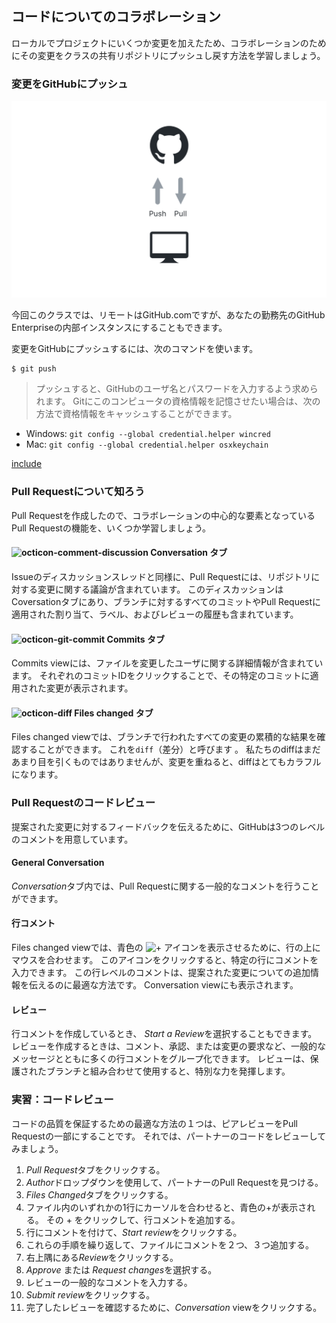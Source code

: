 ## コードについてのコラボレーション

ローカルでプロジェクトにいくつか変更を加えたため、コラボレーションのためにその変更をクラスの共有リポジトリにプッシュし戻す方法を学習しましょう。

### 変更をGitHubにプッシュ

![GitHubにプッシュ](../img/push-pull.png)

今回このクラスでは、リモートはGitHub.comですが、あなたの勤務先のGitHub Enterpriseの内部インスタンスにすることもできます。

変更をGitHubにプッシュするには、次のコマンドを使います。

```sh
$ git push
```

> プッシュすると、GitHubのユーザ名とパスワードを入力するよう求められます。 Gitにこのコンピュータの資格情報を記憶させたい場合は、次の方法で資格情報をキャッシュすることができます。

- Windows: `git config --global credential.helper wincred`
- Mac: `git config --global credential.helper osxkeychain`

[include](07a_activity_create_pull_request.md ':include')

### Pull Requestについて知ろう

Pull Requestを作成したので、コラボレーションの中心的な要素となっているPull Requestの機能を、いくつか学習しましょう。

#### ![octicon-comment-discussion] Conversation タブ

Issueのディスカッションスレッドと同様に、Pull Requestには、リポジトリに対する変更に関する議論が含まれています。 このディスカッションはCoversationタブにあり、ブランチに対するすべてのコミットやPull Requestに適用された割り当て、ラベル、およびレビューの履歴も含まれています。

#### ![octicon-git-commit] Commits タブ

Commits viewには、ファイルを変更したユーザに関する詳細情報が含まれています。 それぞれのコミットIDをクリックすることで、その特定のコミットに適用された変更が表示されます。

#### ![octicon-diff] Files changed タブ

Files changed viewでは、ブランチで行われたすべての変更の累積的な結果を確認することができます。 これを`diff`（差分）と呼びます 。 私たちのdiffはまだあまり目を引くものではありませんが、変更を重ねると、diffはとてもカラフルになります。

### Pull Requestのコードレビュー

提案された変更に対するフィードバックを伝えるために、GitHubは3つのレベルのコメントを用意しています。

#### General Conversation

*Conversation*タブ内では、Pull Requestに関する一般的なコメントを行うことができます。

#### 行コメント

Files changed viewでは、青色の ![`+`][octicon-diff-added] アイコンを表示させるために、行の上にマウスを合わせます。 このアイコンをクリックすると、特定の行にコメントを入力できます。 この行レベルのコメントは、提案された変更についての追加情報を伝えるのに最適な方法です。 Conversation viewにも表示されます。

#### レビュー

行コメントを作成しているとき、 *Start a Review*を選択することもできます。 レビューを作成するときは、コメント、承認、または変更の要求など、一般的なメッセージとともに多くの行コメントをグループ化できます。 レビューは、保護されたブランチと組み合わせて使用すると、特別な力を発揮します。

### 実習：コードレビュー

コードの品質を保証するための最適な方法の１つは、ピアレビューをPull Requestの一部にすることです。 それでは、パートナーのコードをレビューしてみましょう。

1. *Pull Request*タブをクリックする。
2. *Author*ドロップダウンを使用して、パートナーのPull Requestを見つける。
3. *Files Changed*タブをクリックする。
4. ファイル内のいずれかの1行にカーソルを合わせると、青色の+が表示される。 その + をクリックして、行コメントを追加する。
5. 行にコメントを付けて、*Start review*をクリックする。
6. これらの手順を繰り返して、ファイルにコメントを２つ、３つ追加する。
7. 右上隅にある*Review*をクリックする。
8. *Approve* または *Request changes*を選択する。
9. レビューの一般的なコメントを入力する。
10. *Submit review*をクリックする。
11. 完了したレビューを確認するために、*Conversation* viewをクリックする。

[octicon-comment-discussion]:https://unpkg.com/octicons/build/svg/comment-discussion.svg

[octicon-diff]:https://unpkg.com/octicons/build/svg/diff.svg

[octicon-diff-added]: https://unpkg.com/octicons/build/svg/diff-added.svg

[octicon-git-commit]:https://unpkg.com/octicons/build/svg/git-commit.svg
